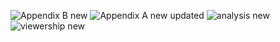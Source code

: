 ![Appendix B new](https://github.com/kynchkynch/Shining-Puzzle-Podcast-Stream-analysis/assets/168451044/544b905a-5306-46e0-bc8f-a7890ac50215)
![Appendix A  new updated](https://github.com/kynchkynch/Shining-Puzzle-Podcast-Stream-analysis/assets/168451044/af168fbe-1e12-45e3-b778-6c0568acee34)
![analysis new](https://github.com/kynchkynch/Shining-Puzzle-Podcast-Stream-analysis/assets/168451044/259d4118-840c-48db-866a-123fe7113b98)
![viewership new](https://github.com/kynchkynch/Shining-Puzzle-Podcast-Stream-analysis/assets/168451044/d0981956-5d7b-4ae0-a188-52b640b08006)
